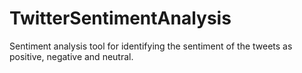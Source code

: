 # TwitterSentimentAnalysis
Sentiment analysis tool for identifying the sentiment of the tweets as positive, negative and neutral. 

